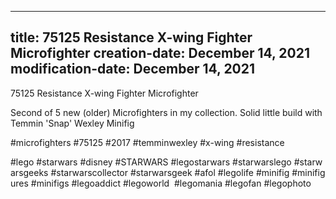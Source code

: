 ----
title: 75125 Resistance X-wing Fighter Microfighter
creation-date: December 14, 2021
modification-date: December 14, 2021
----

75125 Resistance X-wing Fighter Microfighter

Second of 5 new (older) Microfighters in my collection. Solid little build with Temmin 'Snap' Wexley Minifig

#microfighters #75125 #2017 #temminwexley #x-wing #resistance

#lego #starwars #disney #STARWARS #legostarwars #starwarslego #starwarsgeeks #starwarscollector #starwarsgeek #afol #legolife #minifig #minifigures #minifigs #legoaddict #legoworld  #legomania #legofan #legophoto 

